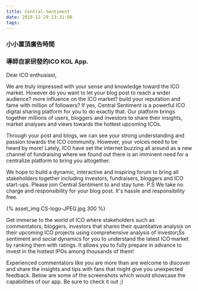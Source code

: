 ```yaml
---
title: Central-Sentiment
date: 2018-12-29 23:31:00
tags:
---
```

### 小小置頂廣告時間
### 導師自家研發的ICO KOL App.

Dear ICO enthusiast,

We are truly impressed with your sense and knowledge toward the ICO market.
However do you want to let your
blog post to reach a wider audience?
more influence on the ICO market?
build your reputation and fame with million of followers?
If yes, Central Sentiment is a powerful ICO digital sharing platform for you to do exactly that. Our platform brings together millions of users, bloggers and investors to share their insights, market analyses and views towards the hottest upcoming ICOs.

Through your post and blogs, we can see your strong understanding and passion towards the ICO community. However, your voices need to be heard by more! Lately, ICO have set the internet buzzing all around as a new channel of fundraising where we found out there is an imminent need for a centralize platform to bring you altogether.  

We hope to build a dynamic, interactive and inspiring forum to bring all stakeholders together including investors, fundraisers, bloggers and ICO start-ups. Please join Central Sentiment to and stay tune.
P.S We take no charge and responsibility for your blog post. It's hassle and responsibility free.

{% asset_img CS-logo-JPEG.jpg 300 %}

Get immerse to the world of ICO where stakeholders such as commentators, bloggers, investors that shares their quantitative analysis on their upcoming ICO projects using comprehensive analysis of investor¡Šs sentiment and social dynamics for you to understand the latest ICO market by ranking them with ratings. It allows you to fully prepare in advance to invest in the hottest IPOs among thousands of them!

Experienced commentators like you are more than are welcome to discover and share the insights and tips with fans that might give you unexpected feedback. Below are some of the screenshots which would showcase the capabilities of our app. Be sure to check it out ;)
